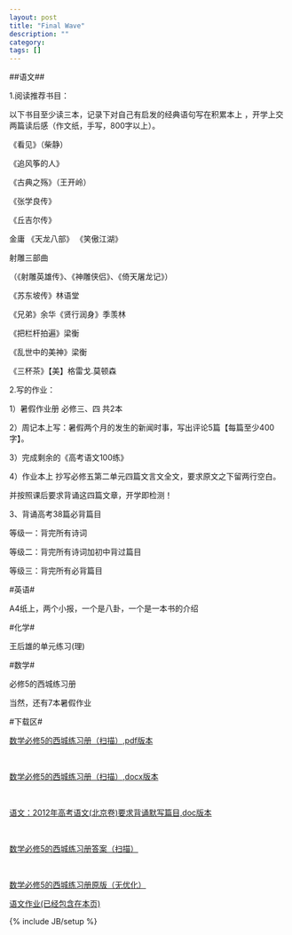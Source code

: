 ```yaml
---
layout: post
title: "Final Wave"
description: ""
category: 
tags: []
---
```


##语文##

1.阅读推荐书目：

以下书目至少读三本，记录下对自己有启发的经典语句写在积累本上 ，开学上交两篇读后感（作文纸，手写，800字以上）。

《看见》（柴静）

《追风筝的人》

《古典之殇》（王开岭）

《张学良传》 

《丘吉尔传》

金庸 《天龙八部》 《笑傲江湖》

射雕三部曲

（《射雕英雄传》、《神雕侠侣》、《倚天屠龙记》）

《苏东坡传》林语堂

《兄弟》余华《贤行润身》季羡林

《把栏杆拍遍》梁衡

《乱世中的美神》梁衡

《三杯茶》【美】格雷戈.莫顿森

2.写的作业：

1）暑假作业册 必修三、四 共2本

2）周记本上写：暑假两个月的发生的新闻时事，写出评论5篇【每篇至少400字】。

3）完成剩余的《高考语文100练》

4）作业本上 抄写必修五第二单元四篇文言文全文，要求原文之下留两行空白。

并按照课后要求背诵这四篇文章，开学即检测！

3、背诵高考38篇必背篇目

等级一：背完所有诗词

等级二：背完所有诗词加初中背过篇目

等级三：背完所有必背篇目

#英语#

A4纸上，两个小报，一个是八卦，一个是一本书的介绍

#化学#

王后雄的单元练习(理)

#数学#

必修5的西城练习册


当然，还有7本暑假作业

#下载区#

<a class="btn btn-large btn-primary" type="button" href="/file/xicheng.pdf">数学必修5的西城练习册（扫描）,pdf版本</a>

<br />

<a class="btn" type="button" href="/file/xicheng.docx">数学必修5的西城练习册（扫描）,docx版本</a>

<br />

<a class="btn btn-large btn-primary" type="button" href="/file/gaokao2012recite.doc">语文：2012年高考语文(北京卷)要求背诵默写篇目,doc版本</a>

<br />

<a class="btn btn-large btn-primary" type="button" href="/file/xicheng.7z">数学必修5的西城练习册答案（扫描）</a>

<br />

<a class="btn btn-link" type="button" href="http://sdrv.ms/15zObUn">数学必修5的西城练习册原版（无优化）</a>

<a class="btn btn-link" type="button" href="/file/2013yuwen.doc">语文作业(已经包含在本页)</a>



{% include JB/setup %}
